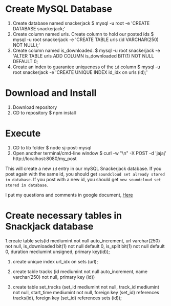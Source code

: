 # Create MySQL Database

1. Create database named snackerjack
    $ mysql -u root -e 'CREATE DATABASE snackerjack;'
1. Create column named urls. Create column to hold our posted ids
    $ mysql -u root snackerjack -e 'CREATE TABLE urls (id VARCHAR(250) NOT NULL);'
1. Create column named is_downloaded.
    $ mysql -u root snackerjack -e 'ALTER TABLE urls ADD COLUMN is_downloaded BIT(1) NOT NULL DEFAULT 0;
1. Create an index to guarantee uniqueness of the `id` column
    $ mysql -u root snackerjack -e 'CREATE UNIQUE INDEX id_idx on urls (id);'

# Download and Install

1. Download repository
1. CD to repository
    $ npm install

# Execute

1. CD to lib folder
    $ node sj-post-mysql
1. Open another terminal/cmd-line window
    $ curl -w "\n" -X POST -d 'jajaj' http://localhost:8080/my_post

This will create a new `id` entry in our mySQL Snackerjack database. If you post again with the same id, you should get `soundcloud set already stored in database`. If you post with a new id, you should get `new soundcloud set stored in database`.

I put my questions and comments in google document, [Here](https://docs.google.com/document/d/1FNd47uc3m51GhhGFNgVBMnQJNVB9psmx_CYko5iOfWs/edit?usp=sharing )

# Create necessary tables in Snackjack database

1.create table sets(id mediumint not null auto_increment, url varchar(250) not null, is_downloaded bit(1) not null default 0, is_split bit(1) not null default 0, duration mediumint unsigned, primary key(id));

1. create unique index url_idx on sets (url);

1. create table tracks (id mediumint not null auto_increment, name varchar(250) not null, primary key (id))

1. create table set_tracks (set_id mediumint not null, track_id mediumint not null, start_time mediumint not null, foreign key (set_id) references tracks(id), foreign key (set_id) references sets (id));




